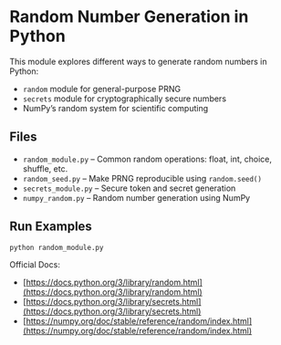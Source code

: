 # Random Number Generation in Python

This module explores different ways to generate random numbers in Python:

- `random` module for general-purpose PRNG
- `secrets` module for cryptographically secure numbers
- NumPy’s random system for scientific computing

## Files

- `random_module.py` – Common random operations: float, int, choice, shuffle, etc.
- `random_seed.py` – Make PRNG reproducible using `random.seed()`
- `secrets_module.py` – Secure token and secret generation
- `numpy_random.py` – Random number generation using NumPy

## Run Examples

```bash
python random_module.py
```

Official Docs:

- [https://docs.python.org/3/library/random.html](https://docs.python.org/3/library/random.html)
- [https://docs.python.org/3/library/secrets.html](https://docs.python.org/3/library/secrets.html)
- [https://numpy.org/doc/stable/reference/random/index.html](https://numpy.org/doc/stable/reference/random/index.html)
